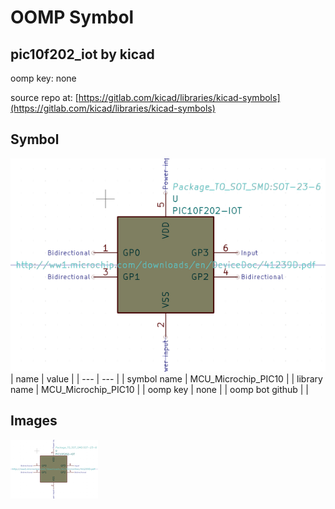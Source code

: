 # OOMP Symbol  
## pic10f202_iot  by kicad  
  
oomp key: none  
  
source repo at: [https://gitlab.com/kicad/libraries/kicad-symbols](https://gitlab.com/kicad/libraries/kicad-symbols)  
## Symbol  
  
[![working.png](working_600.png)](working.png)  
| name | value | 
| --- | --- | 
| symbol name | MCU_Microchip_PIC10 | 
| library name | MCU_Microchip_PIC10 | 
| oomp key | none | 
| oomp bot github |  | 
## Images  
  
[![working.png](working_140.png)](working.png)  
